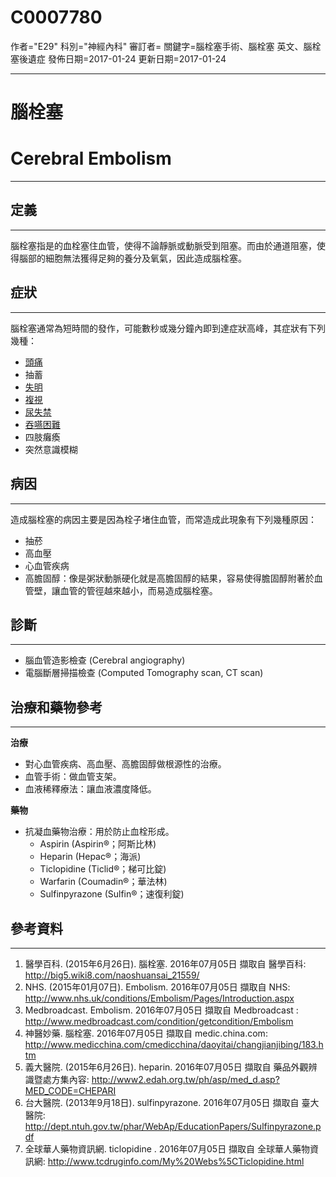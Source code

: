 # C0007780
作者="E29"
科別="神經內科"
審訂者=
關鍵字=腦栓塞手術、腦栓塞 英文、腦栓塞後遺症
發佈日期=2017-01-24
更新日期=2017-01-24

----------
# 腦栓塞
# Cerebral Embolism
----------
## 定義
----------

腦栓塞指是的血栓塞住血管，使得不論靜脈或動脈受到阻塞。而由於通道阻塞，使得腦部的細胞無法獲得足夠的養分及氧氣，因此造成腦栓塞。

## 症狀
----------

腦栓塞通常為短時間的發作，可能數秒或幾分鐘內即到達症狀高峰，其症狀有下列幾種：

- [頭痛](C0018681)
- 抽蓄
- [失明](C0456909)
- [複視](C0012569)
- [尿失禁](C0042024)
- [吞嚥困難](C0011168)
- 四肢癱瘓
- 突然意識模糊
## 病因
----------

造成腦栓塞的病因主要是因為栓子堵住血管，而常造成此現象有下列幾種原因：

- 抽菸
- 高血壓
- 心血管疾病
- 高膽固醇：像是粥狀動脈硬化就是高膽固醇的結果，容易使得膽固醇附著於血管壁，讓血管的管徑越來越小，而易造成腦栓塞。
## 診斷
----------
- 腦血管造影檢查 (Cerebral angiography)
- 電腦斷層掃描檢查 (Computed Tomography scan, CT scan) 
## 治療和藥物參考
----------

**治療**

- 對心血管疾病、高血壓、高膽固醇做根源性的治療。
- 血管手術：做血管支架。
- 血液稀釋療法：讓血液濃度降低。

**藥物**

- 抗凝血藥物治療：用於防止血栓形成。
  - Aspirin (Aspirin®；阿斯比林)
  - Heparin (Hepac®；海派)
  - Ticlopidine (Ticlid®；梯可比錠)
  - Warfarin (Coumadin®；華法林)
  - Sulfinpyrazone (Sulfin®；速復利錠)
## 參考資料
----------
1. 醫學百科. (2015年6月26日). 腦栓塞. 2016年07月05日 擷取自 醫學百科: http://big5.wiki8.com/naoshuansai_21559/
2. NHS. (2015年01月07日). Embolism. 2016年07月05日 擷取自 NHS: http://www.nhs.uk/conditions/Embolism/Pages/Introduction.aspx
3. Medbroadcast. Embolism. 2016年07月05日 擷取自 Medbroadcast : http://www.medbroadcast.com/condition/getcondition/Embolism
4. 神醫妙藥. 腦栓塞. 2016年07月05日 擷取自 medic.china.com: http://www.medicchina.com/cmedicchina/daoyitai/changjianjibing/183.htm
5. 義大醫院. (2015年6月26日). heparin. 2016年07月05日 擷取自 藥品外觀辨識暨處方集內容: http://www2.edah.org.tw/ph/asp/med_d.asp?MED_CODE=CHEPARI
6. 台大醫院. (2013年9月18日). sulfinpyrazone. 2016年07月05日 擷取自 臺大醫院: http://dept.ntuh.gov.tw/phar/WebAp/EducationPapers/Sulfinpyrazone.pdf
7. 全球華人藥物資訊網. ticlopidine . 2016年07月05日 擷取自 全球華人藥物資訊網: http://www.tcdruginfo.com/My%20Webs%5CTiclopidine.html





